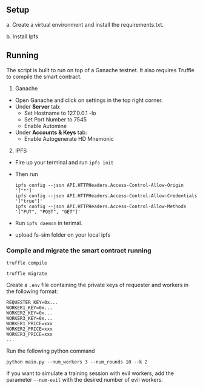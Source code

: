## Setup
a. Create a virtual environment and install the requirements.txt.

b. Install  Ipfs 

## Running
The script is built to run on top of a Ganache testnet. It also requires Truffle to compile the smart contract.

1. Ganache

- Open Ganache and click on settings in the top right corner.
- Under **Server** tab:
  - Set Hostname to 127.0.0.1 -lo
  - Set Port Number to 7545
  - Enable Automine
- Under **Accounts & Keys** tab:
  - Enable Autogenerate HD Mnemonic

2. IPFS



- Fire up your terminal and run `ipfs init`
- Then run

  ```
  ipfs config --json API.HTTPHeaders.Access-Control-Allow-Origin '["*"]'
  ipfs config --json API.HTTPHeaders.Access-Control-Allow-Credentials '["true"]'
  ipfs config --json API.HTTPHeaders.Access-Control-Allow-Methods '["PUT", "POST", "GET"]'
  ```
-  Run `ipfs daemon` in terimal.  

- upload fs-sim folder on your local ipfs

### Compile and migrate the smart contract running 
```
truffle compile
```

```
truffle migrate
```


Create a `.env` file containing the private keys of requester and workers in the following format:
```
REQUESTER_KEY=0x...
WORKER1_KEY=0x...
WORKER2_KEY=0x...
WORKER3_KEY=0x...
WORKER1_PRICE=xxx
WORKER2_PRICE=xxx
WORKER3_PRICE=xxx
...
```


Run the following python command
```
python main.py --num_workers 3 --num_rounds 10 --k 2
```

If you want to simulate a training session with evil workers, add the parameter `--num-evil` with the desired number of evil workers. 

